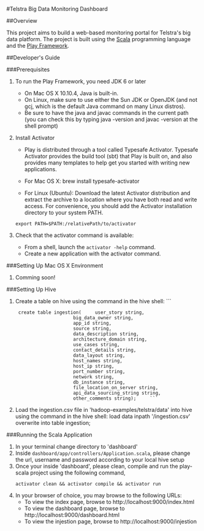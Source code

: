 
#Telstra Big Data Monitoring Dashboard

##Overview

This project aims to build a web-based monitoring portal for Telstra's big data platform.
The project is built using the [Scala](http://scala-lang.org) programming language and the 
[Play Framework](https://www.playframework.com).

##Developer's Guide

###Prerequisites

1. To run the Play Framework, you need JDK 6 or later
    * On Mac OS X 10.10.4, Java is built-in. 
    * On Linux, make sure to use either the Sun JDK or OpenJDK (and not gcj, which is the default Java command on many Linux distros).
    * Be sure to have the java and javac commands in the current path (you can check this by typing java -version and javac -version at the shell prompt)

2. Install Activator

    * Play is distributed through a tool called Typesafe Activator. Typesafe Activator provides the build tool (sbt) that Play is built on, and also provides many templates to help get you started with writing new applications.

    * For Mac OS X:  brew install typesafe-activator
    * For Linux (Ubuntu): Download the latest Activator distribution and extract the archive 
to a location where you have both read and write access. 
For convenience, you should add the Activator installation directory to your system PATH.
    ```
    export PATH=$PATH:/relativePath/to/activator 
    ```

3. Check that the activator command is available:

    * From a shell, launch the ```activator -help``` command.
    * Create a new application with the activator command.


###Setting Up Mac OS X Environment 
1. Comming soon!
                   
###Setting Up Hive 

1. Create a table on hive using the command in the hive shell: 
		```
		
		create table ingestion( 	user_story string, 
							big_data_owner string,
							app_id string,
							source string,
							data_description string,
							architecture_domain string,
							use_cases string, 
							contact_details string, 
							data_layout string,
							host_names string,
							host_ip string,
							port_number string,
							network string,
							db_instance string,
							file_location_on_server string, 
							api_data_sourcing_string string,
							other_comments string);		```
2. Load the ingestion.csv file in 'hadoop-examples/telstra/data' into hive using the command in the hive shell: 
		load data inpath '/ingestion.csv' overwrite into table ingestion;
		

###Running the Scala Application
1. In your terminal change directory to 'dashboard'
2. Inside ```dashboard/app/controllers/Application.scala```, please change the url, username and password according to your local hive setup
3. Once your inside 'dashboard', please clean, compile and run the play-scala project using the following command,
	```
	activator clean && activator compile && activator run
	```
4. In your browser of choice, you may browse to the following URLs: 
	* To view the index page, browse to http://localhost:9000/index.html
	* To view the dashboard page, browse to http://localhost:9000/dashboard.html
	* To view the injestion page, browse to http://localhost:9000/injestion  


